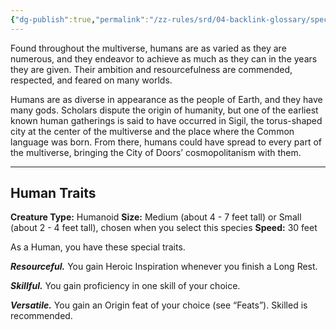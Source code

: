 ```yaml
---
{"dg-publish":true,"permalink":"/zz-rules/srd/04-backlink-glossary/species/human/"}
---
```


Found throughout the multiverse, humans are as varied as they are numerous, and they endeavor to achieve as much as they can in the years they are given. Their ambition and resourcefulness are commended, respected, and feared on many worlds.

Humans are as diverse in appearance as the people of Earth, and they have many gods. Scholars dispute the origin of humanity, but one of the earliest known human gatherings is said to have occurred in Sigil, the torus-shaped city at the center of the multiverse and the place where the Common language was born. From there, humans could have spread to every part of the multiverse, bringing the City of Doors’ cosmopolitanism with them.

---
## Human Traits
**Creature Type:** Humanoid
**Size:** Medium (about 4 - 7 feet tall) or Small (about 2 - 4 feet tall), chosen when you select this species
**Speed:** 30 feet

As a Human, you have these special traits.

***Resourceful.*** You gain Heroic Inspiration whenever you finish a Long Rest.

***Skillful.*** You gain proficiency in one skill of your choice.

***Versatile.*** You gain an Origin feat of your choice (see “Feats”). Skilled is recommended.